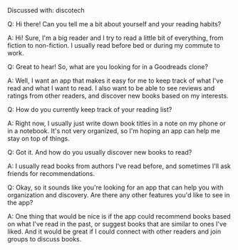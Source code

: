Discussed with: discotech

Q: Hi there! Can you tell me a bit about yourself and your reading habits?

A: Hi! Sure, I'm a big reader and I try to read a little bit of everything, from fiction to non-fiction. I usually read before bed or during my commute to work.

Q: Great to hear! So, what are you looking for in a Goodreads clone?

A: Well, I want an app that makes it easy for me to keep track of what I've read and what I want to read. I also want to be able to see reviews and ratings from other readers, and discover new books based on my interests.
    
Q: How do you currently keep track of your reading list?

A: Right now, I usually just write down book titles in a note on my phone or in a notebook. It's not very organized, so I'm hoping an app can help me stay on top of things.

Q: Got it. And how do you usually discover new books to read?

A: I usually read books from authors I've read before, and sometimes I'll ask friends for recommendations.

Q: Okay, so it sounds like you're looking for an app that can help you with organization and discovery. Are there any other features you'd like to see in the app?

A: One thing that would be nice is if the app could recommend books based on what I've read in the past, or suggest books that are similar to ones I've liked. And it would be great if I could connect with other readers and join groups to discuss books.
